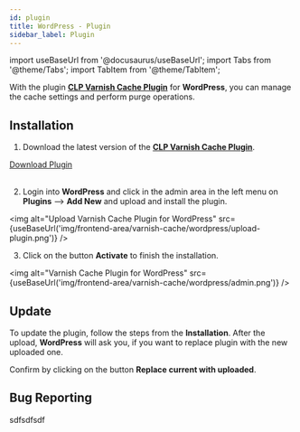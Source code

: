 ```yaml
---
id: plugin
title: WordPress - Plugin
sidebar_label: Plugin
---
```


import useBaseUrl from '@docusaurus/useBaseUrl';
import Tabs from '@theme/Tabs';
import TabItem from '@theme/TabItem';

With the plugin [**CLP Varnish Cache Plugin**](https://github.com/cloudpanel-io/clp-wp-varnish-cache) for **WordPress**, you can manage the cache settings and perform purge operations.

## Installation

1. Download the latest version of the [**CLP Varnish Cache Plugin**](https://github.com/cloudpanel-io/clp-wp-varnish-cache).

<a class="btn btn-blue btn-lg" href="https://github.com/cloudpanel-io/clp-wp-varnish-cache/raw/master/release/latest.zip" target="_blank">Download Plugin</a> <br /><br/>

2. Login into **WordPress** and click in the admin area in the left menu on **Plugins** --> **Add New** and upload and install the plugin.

<img alt="Upload Varnish Cache Plugin for WordPress" src={useBaseUrl('img/frontend-area/varnish-cache/wordpress/upload-plugin.png')} />

3. Click on the button **Activate** to finish the installation.

<img alt="Varnish Cache Plugin for WordPress" src={useBaseUrl('img/frontend-area/varnish-cache/wordpress/admin.png')} />

## Update

To update the plugin, follow the steps from the **Installation**. 
After the upload, **WordPress** will ask you, if you want to replace plugin with the new uploaded one.

Confirm by clicking on the button **Replace current with uploaded**.

## Bug Reporting

sdfsdfsdf